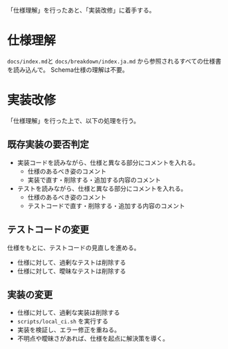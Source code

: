 「仕様理解」を行ったあと、「実装改修」に着手する。

# 仕様理解

`docs/index.md`と `docs/breakdown/index.ja.md` から参照されるすべての仕様書を読み込んで。
Schema仕様の理解は不要。

# 実装改修

「仕様理解」を行った上で、以下の処理を行う。

## 既存実装の要否判定

- 実装コードを読みながら、仕様と異なる部分にコメントを入れる。
  - 仕様のあるべき姿のコメント
  - 実装で直す・削除する・追加する内容のコメント
- テストを読みながら、仕様と異なる部分にコメントを入れる。
  - 仕様のあるべき姿のコメント
  - テストコードで直す・削除する・追加する内容のコメント

## テストコードの変更

仕様をもとに、テストコードの見直しを進める。

- 仕様に対して、過剰なテストは削除する
- 仕様に対して、曖昧なテストは削除する

## 実装の変更

- 仕様に対して、過剰な実装は削除する
- `scripts/local_ci.sh` を実行する
- 実装を検証し、エラー修正を重ねる。
- 不明点や曖昧さがあれば、仕様を起点に解決策を導く。

